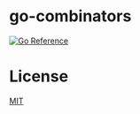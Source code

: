 # go-combinators

[![Go Reference](https://pkg.go.dev/badge/github.com/rag594/go-combinators.svg)](https://pkg.go.dev/github.com/rag594/go-combinators)

# License
[MIT](LICENSE)